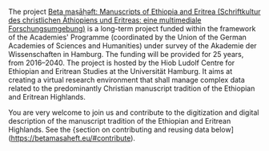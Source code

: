 The project [Beta maṣāḥǝft: Manuscripts of Ethiopia and Eritrea (Schriftkultur des christlichen Äthiopiens und Eritreas: eine multimediale Forschungsumgebung)](https://www.betamasaheft.uni-hamburg.de/) is a long-term project funded within the framework of the Academies' Programme (coordinated by the Union of the German Academies of Sciences and Humanities) under survey of the Akademie der Wissenschaften in Hamburg. The funding will be provided for 25 years, from 2016–2040. The project is hosted by the Hiob Ludolf Centre for Ethiopian and Eritrean Studies at the Universität Hamburg. It aims at creating a virtual research environment that shall manage complex data related to the predominantly Christian manuscript tradition of the Ethiopian and Eritrean Highlands.

You are very welcome to join us and contribute to the digitization and digital description of the manuscript tradition of the Ethiopian and Eritrean Highlands. See the {section on contributing and reusing data below](https://betamasaheft.eu/#contribute).